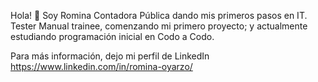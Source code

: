 Hola! 👋 Soy Romina
Contadora Pública dando mis primeros pasos en IT. 
Tester Manual trainee, comenzando mi primero proyecto; y actualmente estudiando programación inicial en Codo a Codo.

Para más información, dejo mi perfil de LinkedIn https://www.linkedin.com/in/romina-oyarzo/ 
